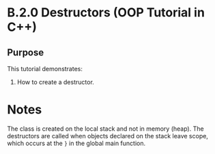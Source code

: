 # B.2.0 Destructors (OOP Tutorial in C++)

## Purpose

This tutorial demonstrates:

1. How to create a destructor.  

# Notes

The class is created on the local stack and not in memory (heap).  The destructors are called when objects declared on the stack leave scope, which occurs at the ```}``` in the global main function.

